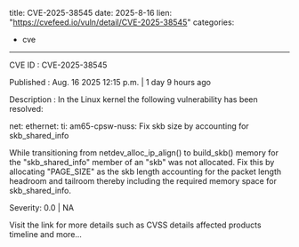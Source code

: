  
title: CVE-2025-38545
date: 2025-8-16
lien: "https://cvefeed.io/vuln/detail/CVE-2025-38545"
categories:
  - cve
---

CVE ID : CVE-2025-38545

Published :  Aug. 16
2025
12:15 p.m. | 1 day
9 hours ago

Description : In the Linux kernel
the following vulnerability has been resolved:

net: ethernet: ti: am65-cpsw-nuss: Fix skb size by accounting for skb_shared_info

While transitioning from netdev_alloc_ip_align() to build_skb()
memory
for the "skb_shared_info" member of an "skb" was not allocated. Fix this
by allocating "PAGE_SIZE" as the skb length
accounting for the packet
length
headroom and tailroom
thereby including the required memory space
for skb_shared_info.

Severity: 0.0 | NA

Visit the link for more details
such as CVSS details
affected products
timeline
and more...

